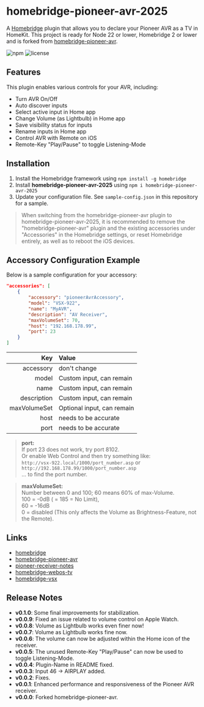 # homebridge-pioneer-avr-2025

A [Homebridge](https://github.com/nfarina/homebridge) plugin that allows you to declare your Pioneer AVR as a TV in HomeKit. This project is ready for Node 22 or lower, Homebridge 2 or lower and is forked from [homebridge-pioneer-avr](https://github.com/kazcangi/homebridge-pioneer-avr).

![npm](https://img.shields.io/npm/v/homebridge-pioneer-avr-2025) ![license](https://img.shields.io/badge/license-MIT-blue)



## Features

This plugin enables various controls for your AVR, including:

* Turn AVR On/Off
* Auto discover inputs
* Select active input in Home app
* Change Volume (as Lightbulb) in Home app
* Save visibility status for inputs
* Rename inputs in Home app
* Control AVR with Remote on iOS
* Remote-Key "Play/Pause" to toggle Listening-Mode



## Installation

1. Install the Homebridge framework using `npm install -g homebridge`
2. Install **homebridge-pioneer-avr-2025** using `npm i homebridge-pioneer-avr-2025`
3. Update your configuration file. See `sample-config.json` in this repository for a sample.

> When switching from the homebridge-pioneer-avr plugin to homebridge-pioneer-avr-2025, it is recommended to remove the "homebridge-pioneer-avr" plugin and the existing accessories under "Accessories" in the Homebridge settings, or reset Homebridge entirely, as well as to reboot the iOS devices.



## Accessory Configuration Example

Below is a sample configuration for your accessory:

```json
"accessories": [
    {
        "accessory": "pioneerAvrAccessory",
        "model": "VSX-922",
        "name": "MyAVR",
        "description": "AV Receiver",
        "maxVolumeSet": 70,
        "host": "192.168.178.99",
        "port": 23
    }
]
```

|          Key | Value                      |
| -----------: | :------------------------- |
|    accessory | don't change               |
|        model | Custom input, can remain   |
|         name | Custom input, can remain   |
|  description | Custom input, can remain   |
| maxVolumeSet | Optional input, can remain |
|         host | needs to be accurate       |
|         port | needs to be accurate       |

> **port:**  
> If port 23 does not work, try port 8102.  
> Or enable Web Control and then try something like:  
> `http://vsx-922.local/1000/port_number.asp` or  
> `http://192.168.178.99/1000/port_number.asp`  
> ... to find the port number.

> **maxVolumeSet:**  
> Number between 0 and 100; 60 means 60% of max-Volume.  
> 100 = -0dB ( = 185 = No Limit),  
> 60 = -16dB  
> 0 = disabled (This only affects the Volume as Brightness-Feature, not the Remote).



## Links

- [homebridge](https://github.com/nfarina/homebridge)
- [homebridge-pioneer-avr](https://github.com/kazcangi/homebridge-pioneer-avr)
- [pioneer-receiver-notes](https://github.com/rwifall/pioneer-receiver-notes)
- [homebridge-webos-tv](https://github.com/merdok/homebridge-webos-tv)
- [homebridge-vsx](https://github.com/TG908/homebridge-vsx)



## Release Notes

- **v0.1.0**: Some final improvements for stabilization.
- **v0.0.9**: Fixed an issue related to volume control on Apple Watch.
- **v0.0.8**: Volume as Lightbulb works even finer now!
- **v0.0.7**: Volume as Lightbulb works fine now.
- **v0.0.6**: The volume can now be adjusted within the Home icon of the receiver.
- **v0.0.5**: The unused Remote-Key "Play/Pause" can now be used to toggle Listening-Mode.
- **v0.0.4**: Plugin-Name in README fixed.
- **v0.0.3**: Input 46 -> AIRPLAY added.
- **v0.0.2**: Fixes.
- **v0.0.1**: Enhanced performance and responsiveness of the Pioneer AVR receiver.
- **v0.0.0**: Forked homebridge-pioneer-avr.
